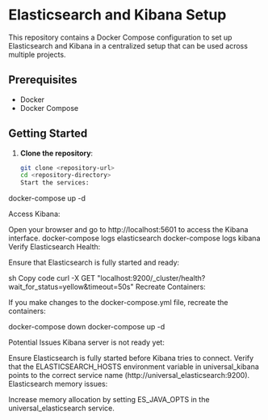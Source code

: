 # Elasticsearch and Kibana Setup

This repository contains a Docker Compose configuration to set up Elasticsearch and Kibana in a centralized setup that can be used across multiple projects.

## Prerequisites

- Docker
- Docker Compose

## Getting Started

1. **Clone the repository**:

   ```sh
   git clone <repository-url>
   cd <repository-directory>
   Start the services:
   ```

docker-compose up -d

Access Kibana:

Open your browser and go to http://localhost:5601 to access the Kibana interface.
docker-compose logs elasticsearch
docker-compose logs kibana
Verify Elasticsearch Health:

Ensure that Elasticsearch is fully started and ready:

sh
Copy code
curl -X GET "localhost:9200/\_cluster/health?wait_for_status=yellow&timeout=50s"
Recreate Containers:

If you make changes to the docker-compose.yml file, recreate the containers:

docker-compose down
docker-compose up -d

Potential Issues
Kibana server is not ready yet:

Ensure Elasticsearch is fully started before Kibana tries to connect.
Verify that the ELASTICSEARCH_HOSTS environment variable in universal_kibana points to the correct service name (http://universal_elasticsearch:9200).
Elasticsearch memory issues:

Increase memory allocation by setting ES_JAVA_OPTS in the universal_elasticsearch service.
